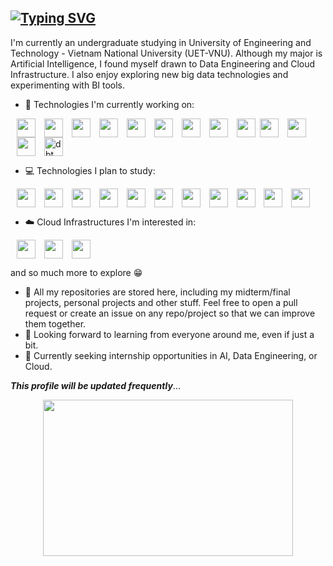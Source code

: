 ## [![Typing SVG](https://readme-typing-svg.demolab.com?font=Rye&duration=3000&pause=500&color=F7C715&vCenter=true&width=435&lines=Xin+chao+%F0%9F%91%8B+;The+name's+Thanh%2C+Nguyen+Thanh+%F0%9F%98%8E;Dream+to+be+a+Data+Engineer+!+%F0%9F%9A%80+)](https://git.io/typing-svg)


<!--
**hnahtneyugn/hnahtneyugn** is a ✨ _special_ ✨ repository because its `README.md` (this file) appears on your GitHub profile.

Here are some ideas to get you started:

- 🔭 I’m currently working on ...
- 🌱 I’m currently learning ...
- 👯 I’m looking to collaborate on ...
- 🤔 I’m looking for help with ...
- 💬 Ask me about ...
- 📫 How to reach me: ...
- 😄 Pronouns: ...
- ⚡ Fun fact: ...
-->

I'm currently an undergraduate studying in University of Engineering and Technology - Vietnam National University (UET-VNU). Although my major is Artificial Intelligence, I found myself drawn to Data Engineering and Cloud Infrastructure. I also enjoy exploring new big data technologies and experimenting with BI tools.

- 📖 Technologies I'm currently working on:

[<img src="https://cdn.jsdelivr.net/gh/devicons/devicon@latest/icons/python/python-original.svg" height=30 width=30 style="vertical-align:middle; margin-left:10px"/>](https://www.python.org/) [<img src="https://cdn.jsdelivr.net/gh/devicons/devicon@latest/icons/jupyter/jupyter-original.svg" height=30 width=30 style="vertical-align:middle; margin-left:10px"/>](https://jupyter.org/) [<img src="https://cdn.jsdelivr.net/gh/devicons/devicon@latest/icons/mysql/mysql-original.svg" height=30 width=30 style="vertical-align:middle; margin-left:10px"/>](https://www.mysql.com/) [<img src="https://cdn.jsdelivr.net/gh/devicons/devicon@latest/icons/postgresql/postgresql-original.svg" height=30 width=30 style="vertical-align:middle; margin-left:10px"/>](https://www.postgresql.org/)  [<img src="https://cdn.jsdelivr.net/gh/devicons/devicon@latest/icons/bash/bash-original.svg" height=30 width=30 style="vertical-align:middle; margin-left:10px"/>](https://www.gnu.org/software/bash/)  [<img src="https://cdn.jsdelivr.net/gh/devicons/devicon@latest/icons/pandas/pandas-original.svg" height=30 width=30 style="vertical-align:middle; margin-left:10px"/>](https://pandas.pydata.org/) [<img src="https://cdn.jsdelivr.net/gh/devicons/devicon@latest/icons/apachespark/apachespark-original.svg" height=30 width=30 style="vertical-align:middle; margin-left:10px"/>](https://spark.apache.org/) [<img src="https://cdn.jsdelivr.net/gh/devicons/devicon@latest/icons/apacheairflow/apacheairflow-original.svg" height=30 width=30 style="vertical-align:middle; margin-left:10px"/>](https://airflow.apache.org/) [<img src="https://cdn.jsdelivr.net/gh/devicons/devicon@latest/icons/linux/linux-original.svg" height=30 width=30 style="vertical-align:middle; margin-left:10px"/>](https://www.linux.org/)  [<img src="https://www.svgrepo.com/download/354428/tableau-icon.svg" height=30 width=30 style="vertical-align:middle; margin-left:4px" height=30 width=30 style="vertical-align:middle; margin-left:10px"/>](https://www.tableau.com/) [<img src="https://cdn.jsdelivr.net/gh/devicons/devicon@latest/icons/docker/docker-original.svg" height=30 width=30 style="vertical-align:middle; margin-left:10px"/>](https://www.docker.com/) [<img src="https://cdn.jsdelivr.net/gh/devicons/devicon@latest/icons/terraform/terraform-original.svg" height=30 width=30 style="vertical-align:middle; margin-left:10px"/>](https://developer.hashicorp.com/terraform) [<img src="https://logo.svgcdn.com/l/dbt-icon.svg" alt="dbt" width="30" height="30" style="vertical-align:middle; margin-left:10px" />](https://www.getdbt.com/) 

- 💻 Technologies I plan to study:
  
[<img src="https://cdn.jsdelivr.net/gh/devicons/devicon@latest/icons/java/java-original.svg" height=30 width=30 style="vertical-align:middle; margin-left:10px"/>](https://www.java.com/en/) [<img src="https://cdn.jsdelivr.net/gh/devicons/devicon@latest/icons/scala/scala-original.svg" height=30 width=30 style="vertical-align:middle; margin-left:10px"/>](https://www.scala-lang.org/) [<img src="https://openwhisk.apache.org/images/icons/icon-kafka-white-trans.png" height=30 width=30 style="vertical-align:middle; margin-left:10px"/>](https://kafka.apache.org/) [<img src="https://cdn.jsdelivr.net/gh/devicons/devicon@latest/icons/mongodb/mongodb-original.svg" height=30 width=30 style="vertical-align:middle; margin-left:10px" />](https://www.mongodb.com/) [<img src="https://cdn.jsdelivr.net/gh/devicons/devicon@latest/icons/cassandra/cassandra-original.svg" height=30 width=30 style="vertical-align:middle; margin-left:10px"/>](https://cassandra.apache.org/_/index.html) [<img src="https://cdn.jsdelivr.net/gh/devicons/devicon@latest/icons/kubernetes/kubernetes-original.svg" height=30 width=30 style="vertical-align:middle; margin-left:10px"/>](https://kubernetes.io/) [<img src="https://cdn.jsdelivr.net/gh/devicons/devicon@latest/icons/redis/redis-original.svg" height=30 width=30 style="vertical-align:middle; margin-left:10px"/>](https://redis.io/) [<img src="https://cdn.brandfetch.io/idJz-fGD_q/theme/dark/symbol.svg?c=1bxid64Mup7aczewSAYMX&t=1668517499361" height=30 width=30 style="vertical-align:middle; margin-left:10px"/>](https://www.snowflake.com/en/) [<img src="https://cdn.brandfetch.io/idRQnww1jo/theme/dark/symbol.svg?c=1bxid64Mup7aczewSAYMX&t=1700592651786" height=30 width=30 style="vertical-align:middle; margin-left:10px"/>](https://www.prefect.io/) [<img src="https://cdn.jsdelivr.net/gh/devicons/devicon@latest/icons/hadoop/hadoop-original.svg" height=30 width=30 style="vertical-align:middle; margin-left:10px"/>](https://hadoop.apache.org/)  [<img src="https://flink.apache.org/img/logo/png/200/flink_squirrel_200_color.png" height=30 width=30 style="vertical-align:middle; margin-left:10px"/>](https://flink.apache.org/) 

- ☁️ Cloud Infrastructures I'm interested in:
  
[<img src="https://cdn.jsdelivr.net/gh/devicons/devicon@latest/icons/googlecloud/googlecloud-original.svg" height=30 width=30 style="vertical-align:middle; margin-left:10px"/>](https://cloud.google.com/) [<img src="https://cdn.jsdelivr.net/gh/devicons/devicon@latest/icons/amazonwebservices/amazonwebservices-plain-wordmark.svg" height=30 width=30 style="vertical-align:middle; margin-left:10px"/>](https://aws.amazon.com/) [<img src="https://cdn.jsdelivr.net/gh/devicons/devicon@latest/icons/azure/azure-original.svg" height=30 width=30 style="vertical-align:middle; margin-left:10px"/>](https://azure.microsoft.com/en-us/) 

and so much more to explore 😁

- 📔 All my repositories are stored here, including my midterm/final projects, personal projects and other stuff. Feel free to open a pull request or create an issue on any repo/project so that we can improve them together.
- 🍻 Looking forward to learning from everyone around me, even if just a bit.
- 🏢 Currently seeking internship opportunities in AI, Data Engineering, or Cloud.

_**This profile will be updated frequently**_...

<img src="https://media.giphy.com/media/v1.Y2lkPTc5MGI3NjExYW03N245MHgzeTNtNnh3anZndXAyMzFxMGNoN2xpa2l3ZDZhN2V2ciZlcD12MV9naWZzX3NlYXJjaCZjdD1n/CjmvTCZf2U3p09Cn0h/giphy.gif" width="400" height="250" style="display:block; margin:auto;" />
